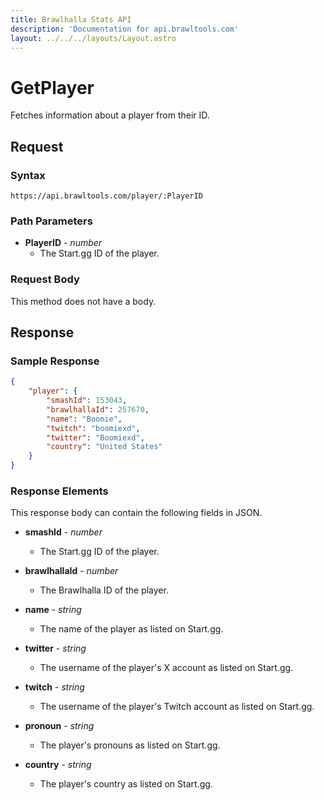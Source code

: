 ```yaml
---
title: Brawlhalla Stats API
description: 'Documentation for api.brawltools.com'
layout: ../../../layouts/Layout.astro
---
```


# GetPlayer

Fetches information about a player from their ID.

## Request

### Syntax

```https://api.brawltools.com/player/:PlayerID```

### Path Parameters

- **PlayerID** - *number*
	- The Start.gg ID of the player.

### Request Body

This method does not have a body.

## Response

### Sample Response

```json
{
    "player": {
        "smashId": 153043,
        "brawlhallaId": 257670,
        "name": "Boomie",
        "twitch": "boomiexd",
        "twitter": "Boomiexd",
        "country": "United States"
    }
}
```

### Response Elements

This response body can contain the following fields in JSON.

- **smashId** - *number*
	- The Start.gg ID of the player.

- **brawlhallaId** - *number*
	- The Brawlhalla ID of the player.

- **name** - *string*
	- The name of the player as listed on Start.gg.

- **twitter** - *string*
	- The username of the player's X account as listed on Start.gg.

- **twitch** - *string*
	- The username of the player's Twitch account as listed on Start.gg.

- **pronoun** - *string*
	- The player's pronouns as listed on Start.gg.

- **country** - *string*
	- The player's country as listed on Start.gg.

